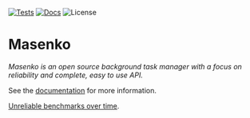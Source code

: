[![Tests](https://github.com/husio/masenko/workflows/Test/badge.svg)](https://github.com/husio/masenko/actions)
[![Docs](https://readthedocs.org/projects/masenko/badge/?version=latest&style=flat)](https://masenko.readthedocs.io/en/latest/)
![License](https://img.shields.io/badge/license-MIT-blue.svg)


# Masenko

*Masenko is an open source background task manager with a focus on reliability
and complete, easy to use API.*


See the [documentation](https://masenko.readthedocs.io/en/latest/) for more information.

[Unreliable benchmarks over time](http://benchsrv.herokuapp.com/).
